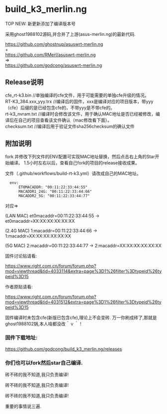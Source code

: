 # build_k3_merlin.ng

TOP NEW: 新更新添加了编译版本号


采用ghost1988102源码,并合并了上游(asus-merlin.ng)的最新代码.  

https://github.com/ghostnup/asuswrt-merlin.ng  
+  
https://github.com/RMerl/asuswrt-merlin.ng  
=>  
https://github.com/godcong/asuswrt-merlin.ng  


## Release说明 ##
cfe_rt-k3.bin //单独编译的cfe文件，用于可能需要的单独cfe升级的情况。  
RT-K3_384.xxx_yyy.trx //编译后的固件，xxx是编译对应的项目版本，带yyy（cfe）后缀的是已经包含cfe的，不带yyy是不带cfe的。  
rt-k3_nvram.txt //编译时会修改该文件，用于确认MAC地址是否已经被修改，编译后在自己的项目查看该文件确认（mac修改看下面）。  
checksum.txt //编译后用于验证文件sha256checksum的确认文件  

## 附加说明 ##
fork 并修改下列文件的ENV配置可实现MAC地址替换，然后点击右上角的Star开始编译。
1.5小时左右以后，查看自己fork的项目的release接收成果。

文件（.github/workflows/build-rt-k3.yml）请改成自己的MAC地址。

```
  env:
      ET0MACADDR: "00:11:22:33:44:55"    
      MACADDR1_24G: "00:11:22:33:44:66"
      MACADDR2_5G: "00:11:22:33:44:77"
```
对应=>  

(LAN MAC) et0macaddr=00:11:22:33:44:55 -> et0macaddr=XX:XX:XX:XX:XX:XX

(2.4G MAC) 1:macaddr=00:11:22:33:44:66 -> 1:macaddr=XX:XX:XX:XX:XX:XX

(5G MAC) 2:macaddr=00:11:22:33:44:77 -> 2:macaddr=XX:XX:XX:XX:XX:XX

固件讨论贴请看:


https://www.right.com.cn/forum/forum.php?mod=viewthread&tid=4033114&extra=page%3D1%26filter%3Dtypeid%26typeid%3D15


作者原贴请看:


https://www.right.com.cn/forum/forum.php?mod=viewthread&tid=4031512&extra=page%3D1%26filter%3Dtypeid%26typeid%3D15

固件编译时未包含cfe(新版已包含cfe),理论上不会变砖.
万一你刷成砖了,那就是ghost1988102锅,本人啥都没改＾ｖ＾！


### 固件下载地址: ###

https://github.com/godcong/build_k3_merlin.ng/releases

### 你们也可以fork然后star自己编译. ###


砖不砖的我不知道,我只负责编译!　　

砖不砖的我不知道,我只负责编译!　　

砖不砖的我不知道,我只负责编译!　　

重要的事情说三遍.　　


